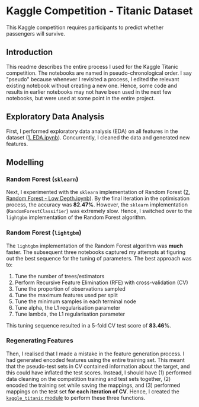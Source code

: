 # Kaggle Competition - Titanic Dataset
This Kaggle competition requires participants to predict whether passengers will survive.

## Introduction
This readme describes the entire process I used for the Kaggle Titanic competition. The notebooks are named in pseudo-chronological order. I say "pseudo" because whenever I revisited a process, I edited the relevant existing notebook without creating a new one. Hence, some code and results in earlier notebooks may not have been used in the next few notebooks, but were used at some point in the entire project.  
  
## Exploratory Data Analysis
First, I performed exploratory data analysis (EDA) on all features in the dataset ([1. EDA.ipynb](https://github.com/chrischow/kaggle_titanic/blob/master/Notebooks/1.%20EDA.ipynb)). Concurrently, I cleaned the data and generated new features.
  
## Modelling
  
### Random Forest (`sklearn`)
Next, I experimented with the `sklearn` implementation of Random Forest ([2. Random Forest - Low Depth.ipynb](https://github.com/chrischow/kaggle_titanic/blob/master/Notebooks/2.%20Random%20Forest%20-%20Low%20Depth.ipynb)). By the final iteration in the optimisation process, the accuracy was **82.47%**. However, the `sklearn` implementation (`RandomForestClassifier`) was extremely slow. Hence, I switched over to the `lightgbm` implementation of the Random Forest algorithm. 
  
### Random Forest (`lightgbm`)
The `lightgbm` implementation of the Random Forest algorithm was **much** faster. The subsequent three notebooks captured my attempts at figuring out the best sequence for the tuning of parameters. The best approach was to:  
  
1. Tune the number of trees/estimators
2. Perform Recursive Feature Elimination (RFE) with cross-validation (CV)
3. Tune the proportion of observations sampled
4. Tune the maximum features used per split
5. Tune the minimum samples in each terminal node
6. Tune alpha, the L1 regularisation parameter
7. Tune lambda, the L1 regularisation parameter
  
This tuning sequence resulted in a 5-fold CV test score of **83.46%**.  
  
### Regenerating Features
Then, I realised that I made a mistake in the feature generation process. I had generated encoded features using the entire training set. This meant that the pseudo-test sets in CV contained information about the target, and this could have inflated the test scores. Instead, I should have (1) performed data cleaning on the competition training and test sets together, (2) encoded the training set while saving the mappings, and (3) performed mappings on the test set **for each iteration of CV**.  Hence, I created the [`kaggle_titanic` module](https://github.com/chrischow/kaggle_titanic/blob/master/Modules/kaggle_titanic.py) to perform these three functions.
